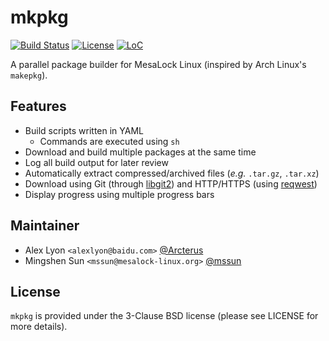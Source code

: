 mkpkg
=====

[![Build Status](https://ci.mesalock-linux.org/api/badges/mesalock-linux/mkpkg/status.svg?branch=master)](https://ci.mesalock-linux.org/mesalock-linux/mkpkg)
[![License](https://img.shields.io/badge/license-BSD-blue.svg)](LICENSE)
[![LoC](https://tokei.rs/b1/github/mesalock-linux/mkpkg)](https://github.com/mesalock-linux/mkpkg)

A parallel package builder for MesaLock Linux (inspired by Arch Linux's
`makepkg`).

Features
--------

* Build scripts written in YAML
    * Commands are executed using `sh`
* Download and build multiple packages at the same time
* Log all build output for later review
* Automatically extract compressed/archived files (_e.g._ `.tar.gz`, `.tar.xz`)
* Download using Git (through [libgit2][]) and HTTP/HTTPS (using [reqwest][])
* Display progress using multiple progress bars

Maintainer
----------

* Alex Lyon `<alexlyon@baidu.com>` [@Arcterus](https://github.com/Arcterus)
* Mingshen Sun `<mssun@mesalock-linux.org>` [@mssun](https://github.com/mssun)

License
-------

`mkpkg` is provided under the 3-Clause BSD license (please see LICENSE for more
details).

[libgit2]: https://crates.io/crates/git2
[reqwest]: https://crates.io/crates/reqwest
